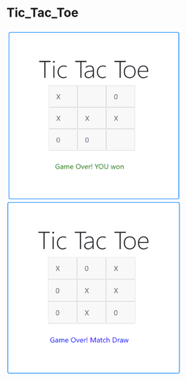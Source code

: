 # Tic_Tac_Toe
 <img align="left" width="400px" height="400px" src="images/win.png">
<img align="left" width="400px" height="400px" src="images/draw.png">
	
